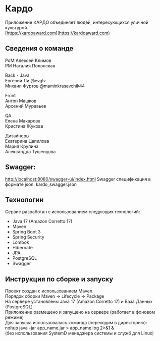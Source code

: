 # Кардо     
Приложение КАРДО объединяет людей, интересующихся уличной культурой.   
[https://kardoaward.com](https://kardoaward.com)

## Сведения о команде

PdM Алексей Климов     
PM Наталия Полонская

Back - Java      
Евгений Ли @evglv     
Михаил Фуртов @maminkrasavchik44     

Front    
Антон Машков    
Арсений Муравьев    
    
QA   
Елена Макарова    
Кристина Жукова     
     
Дизайнеры    
Екатерина Цапилова    
Мария Крупина    
Александра Тушенцова    


## Swagger:
[http://localhost:8080/swagger-ui/index.html](http://localhost:8080/swagger-ui/index.html)
Swagger спецификация в формате json: kardo_swagger.json
 
## Технологии
Сервис разработан с использованием следующих технологий:

- Java 17 (Amazon Corretto 17)    
- Maven
- Spring Boot 3
- Spring Security
- Lombok
- Hibernate
- JPA
- PostgreSQL
- Swagger

## Инструкция по сборке и запуску    
Проект создан с использованием Maven.    
Порядок сборки  Maven -> Lifecycle -> Package    
На сервере установлены Java 17 (Amazon Corretto 17) и База Данных (PostgreSQL)    
Приложение размещено и запущено на сервере (работает в фоновом режиме)    
Для запуска использовалась команда (переходим в директорию):    
nohup java -jar app_name.jar > app_name.log 2>&1 &      
(без использования SystemD менеджера системы и служб для Linux)    




 
